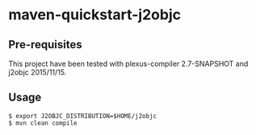 # maven-quickstart-j2objc

## Pre-requisites

This project have been tested with plexus-compiler 2.7-SNAPSHOT and j2objc 2015/11/15.

## Usage
```
$ export J2OBJC_DISTRIBUTION=$HOME/j2objc
$ mvn clean compile
```
